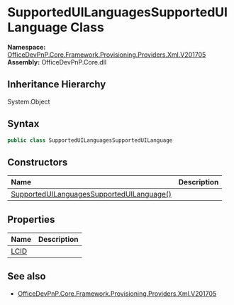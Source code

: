 # SupportedUILanguagesSupportedUILanguage Class
  

**Namespace:** [OfficeDevPnP.Core.Framework.Provisioning.Providers.Xml.V201705](OfficeDevPnP.Core.Framework.Provisioning.Providers.Xml.V201705.md)  
**Assembly:** OfficeDevPnP.Core.dll  
## Inheritance Hierarchy
System.Object  
## Syntax
```C#
public class SupportedUILanguagesSupportedUILanguage
```
## Constructors
|**Name**|**Description**|
|:-----|:-----|
| [SupportedUILanguagesSupportedUILanguage()](OfficeDevPnP.Core.Framework.Provisioning.Providers.Xml.V201705.SupportedUILanguagesSupportedUILanguage.ctor1.md) |  
## Properties
|**Name**|**Description**|
|:-----|:-----|
| [LCID](OfficeDevPnP.Core.Framework.Provisioning.Providers.Xml.V201705.SupportedUILanguagesSupportedUILanguage.LCID.md) | 
## See also
- [OfficeDevPnP.Core.Framework.Provisioning.Providers.Xml.V201705](OfficeDevPnP.Core.Framework.Provisioning.Providers.Xml.V201705.md)
